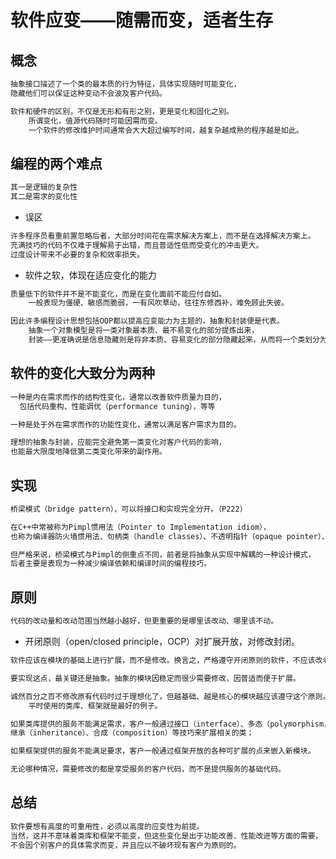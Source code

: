 # 软件应变——随需而变，适者生存

## 概念
```md
抽象接口描述了一个类的最本质的行为特征，具体实现随时可能变化，
隐藏他们可以保证这种变动不会波及客户代码。

软件和硬件的区别，不仅是无形和有形之别，更是变化和固化之别。
	所谓变化，值源代码随时可能因需而变。
	一个软件的修改维护时间通常会大大超过编写时间，越复杂越成熟的程序越是如此。
```
## 编程的两个难点
```md
其一是逻辑的复杂性
其二是需求的变化性
```
* 误区
```md
许多程序员看重前置忽略后者，大部分时间花在需求解决方案上，而不是在选择解决方案上。
充满技巧的代码不仅难于理解易于出错，而且普适性低而受变化的冲击更大。
过度设计带来不必要的复杂和效率损失。
```
* 软件之软，体现在适应变化的能力
```md
质量低下的软件并不是不能变化，而是在变化面前不能应付自如。
	一般表现为僵硬、敏感而脆弱，一有风吹草动，往往东修西补，难免顾此失彼。

因此许多编程设计思想包括OOP都以提高应变能力为主题的，抽象和封装便是代表。
	抽象一个对象模型是将一类对象最本质、最不易变化的部分提炼出来，
	封装——更准确说是信息隐藏则是将非本质、容易变化的部分隐藏起来，从而将一个类划分为阴阳两面。
```
## 软件的变化大致分为两种
```md
一种是内在需求而作的结构性变化，通常以改善软件质量为目的，
  包括代码重构、性能调优（performance tuning），等等

一种是处于外在需求而作的功能性变化，通常以满足客户需求为目的。
```
```md
理想的抽象与封装，应能完全避免第一类变化对客户代码的影响，
也能最大限度地降低第二类变化带来的副作用。
```
## 实现
```md
桥梁模式（bridge pattern），可以将接口和实现完全分开。（P222）

在C++中常被称为Pimpl惯用法（Pointer to Implementation idiom），
也称为编译器防火墙惯用法、句柄类（handle classes）、不透明指针（opaque pointer）、柴郡猫（Cheshire Cat）等。

但严格来说，桥梁模式与Pimpl的侧重点不同，前者是将抽象从实现中解耦的一种设计模式，
后者主要是表现为一种减少编译依赖和编译时间的编程技巧。
```
## 原则
```md
代码的改动量和改动范围当然越小越好，但更重要的是哪里该改动、哪里该不动。
```
* 开闭原则（open/closed principle，OCP）对扩展开放，对修改封闭。
```md
软件应该在模块的基础上进行扩展，而不是修改。换言之，严格遵守开闭原则的软件，不应该改老代码，只能新增代码。

要实现这点，最关键还是抽象。抽象的模块因稳定而很少需要修改，因普适而便于扩展。

诚然百分之百不修改原有代码时过于理想化了，但越基础、越是核心的模块越应该遵守这个原则。
	平时使用的类库、框架就是最好的例子。

如果类库提供的服务不能满足需求，客户一般通过接口（interface）、多态（polymorphism，[,pɒlɪ'mɔːfɪz(ə)m]）、
继承（inheritance）、合成（composition）等技巧来扩展相关的类；

如果框架提供的服务不能满足要求，客户一般通过框架开放的各种可扩展的点来嵌入新模块。

无论哪种情况，需要修改的都是享受服务的客户代码，而不是提供服务的基础代码。
```
## 总结
```md
软件要想有高度的可重用性，必须以高度的应变性为前提。
当然，这并不意味着类库和框架不能变，但这些变化是出于功能改善、性能改进等方面的需要，
不会因个别客户的具体需求而变，并且应以不破坏现有客户为原则的。
```
